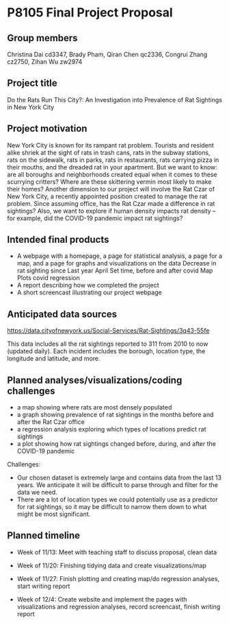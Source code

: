 P8105 Final Project Proposal
================

## Group members

Christina Dai cd3347, Brady Pham, Qiran Chen qc2336, Congrui Zhang
cz2750, Zihan Wu zw2974

## Project title

Do the Rats Run This City?: An Investigation into Prevalence of Rat
Sightings in New York City

## Project motivation

New York City is known for its rampant rat problem. Tourists and
resident alike shriek at the sight of rats in trash cans, rats in the
subway stations, rats on the sidewalk, rats in parks, rats in
restaurants, rats carrying pizza in their mouths, and the dreaded rat in
your apartment. But we want to know: are all boroughs and neighborhoods
created equal when it comes to these scurrying critters? Where are these
skittering vermin most likely to make their homes? Another dimension to
our project will involve the Rat Czar of New York City, a recently
appointed position created to manage the rat problem. Since assuming
office, has the Rat Czar made a difference in rat sightings? Also, we
want to explore if human density impacts rat density – for example, did
the COVID-19 pandemic impact rat sightings?

## Intended final products

- A webpage with a homepage, a page for statistical analysis, a page for
  a map, and a page for graphs and visualizations on the data Decrease
  in rat sighting since Last year April Set time, before and after covid
  Map Plots covid regression
- A report describing how we completed the project
- A short screencast illustrating our project webpage

## Anticipated data sources

<https://data.cityofnewyork.us/Social-Services/Rat-Sightings/3q43-55fe>

This data includes all the rat sightings reported to 311 from 2010 to
now (updated daily). Each incident includes the borough, location type,
the longitude and latitude, and more.

## Planned analyses/visualizations/coding challenges

- a map showing where rats are most densely populated
- a graph showing prevalence of rat sightings in the months before and
  after the Rat Czar office
- a regression analysis exploring which types of locations predict rat
  sightings
- a plot showing how rat sightings changed before, during, and after the
  COVID-19 pandemic

Challenges:

- Our chosen dataset is extremely large and contains data from the last
  13 years. We anticipate it will be difficult to parse through and
  filter for the data we need.
- There are a lot of location types we could potentially use as a
  predictor for rat sightings, so it may be difficult to narrow them
  down to what might be most significant.

## Planned timeline

- Week of 11/13: Meet with teaching staff to discuss proposal, clean
  data

- Week of 11/20: Finishing tidying data and create visualizations/map

- Week of 11/27: Finish plotting and creating map/do regression
  analyses, start writing report

- Week of 12/4: Create website and implement the pages with
  visualizations and regression analyses, record screencast, finish
  writing report
